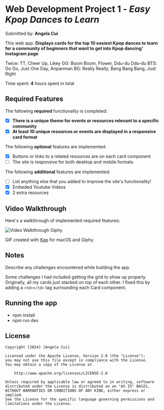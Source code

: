# Web Development Project 1 - *Easy Kpop Dances to Learn*

Submitted by: **Angela Cui**

This web app: **Displays cards for the top 10 easiest Kpop dances to learn for a community of beginners that want to get into Kpop dancing' Instagram page**

Twice: TT, Cheer Up, Likey
GG: Boom Boom, Flower, Ddu-du Ddu-du
BTS: Go Go, Just One Day, Anpanman
BG: Really Really, Bang Bang Bang, Just Right


Time spent: **4** hours spent in total

## Required Features

The following **required** functionality is completed:

- [X] **There is a unique theme for events or resources relevant to a specific community**
- [X] **At least 10 unique resources or events are displayed in a responsive card format**

The following **optional** features are implemented:

- [X] Buttons or links to a related resources are on each card component
- [ ] The site is responsive for both desktop and mobile formats

The following **additional** features are implemented:

* [ ] List anything else that you added to improve the site's functionality!
* [X] Embeded Youtube Videos
* [X] 2 extra resources

## Video Walkthrough

Here's a walkthrough of implemented required features:

![Video Walkthrough Giphy](https://media0.giphy.com/media/v1.Y2lkPTc5MGI3NjExeHFqYWJocWZjdWwzaHFneWd6d3hzb3RscTViZmg5aWRpYjhpczl1MSZlcD12MV9pbnRlcm5hbF9naWZfYnlfaWQmY3Q9Zw/1siI6sbEPJyBSmpFTK/giphy.gif)


<!-- Replace this with whatever GIF tool you used! -->
GIF created with [Kap](https://getkap.co/) for macOS and Giphy.
<!-- Recommended tools:
[Kap](https://getkap.co/) for macOS
[ScreenToGif](https://www.screentogif.com/) for Windows
[peek](https://github.com/phw/peek) for Linux. -->

## Notes

Describe any challenges encountered while building the app.

Some challenges I had included getting the grid to show up properly. Originally, all my cards just stacked on top of each other. I fixed this by adding a `<td></td>` tag surrounding each Card component.

## Running the app

* npm install
* npm run dev

## License

    Copyright [2024] [Angela Cui]

    Licensed under the Apache License, Version 2.0 (the "License");
    you may not use this file except in compliance with the License.
    You may obtain a copy of the License at

        http://www.apache.org/licenses/LICENSE-2.0

    Unless required by applicable law or agreed to in writing, software
    distributed under the License is distributed on an "AS IS" BASIS,
    WITHOUT WARRANTIES OR CONDITIONS OF ANY KIND, either express or implied.
    See the License for the specific language governing permissions and
    limitations under the License.

